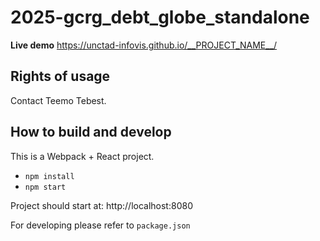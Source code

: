 # 2025-gcrg_debt_globe_standalone

**Live demo** https://unctad-infovis.github.io/__PROJECT_NAME__/

## Rights of usage

Contact Teemo Tebest.

## How to build and develop

This is a Webpack + React project.

- `npm install`
- `npm start`

Project should start at: http://localhost:8080

For developing please refer to `package.json`
